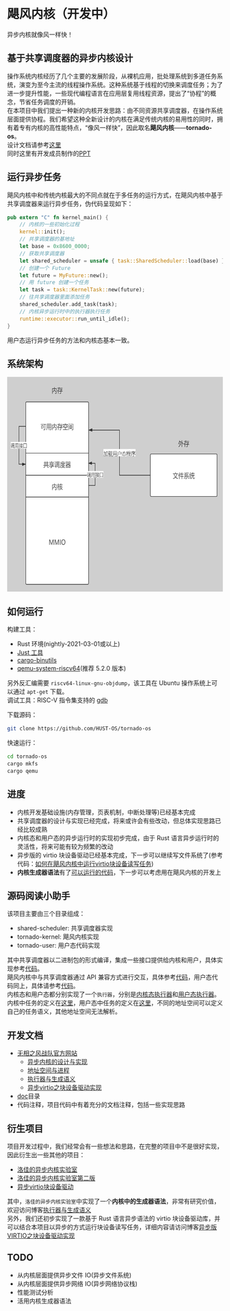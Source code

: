 # 飓风内核（开发中）
异步内核就像风一样快！  

## 基于共享调度器的异步内核设计
操作系统内核经历了几个主要的发展阶段，从裸机应用，批处理系统到多道任务系统，演变为至今主流的线程操作系统。这种系统基于线程的切换来调度任务；为了进一步提升性能，一些现代编程语言在应用层复用线程资源，提出了“协程”的概念，节省任务调度的开销。  
在本项目中我们提出一种新的内核开发思路：由不同资源共享调度器，在操作系统层面提供协程。我们希望这种全新设计的内核在满足传统内核的易用性的同时，拥有着专有内核的高性能特点，“像风一样快”，因此取名**飓风内核**——**tornado-os**。  
设计文档请参考[这里](https://qf.rs/2021/04/23/%E5%BC%82%E6%AD%A5%E5%86%85%E6%A0%B8%E7%9A%84%E8%AE%BE%E8%AE%A1%E4%B8%8E%E5%AE%9E%E7%8E%B0.html)  
同时这里有开发成员制作的[PPT](doc/shared_scheduler_based_async_kernel_design.pdf)

## 运行异步任务
飓风内核中和传统内核最大的不同点就在于多任务的运行方式，在飓风内核中基于共享调度器来运行异步任务，伪代码呈现如下：    
```Rust
pub extern "C" fn kernel_main() {
    // 内核的一些初始化过程
    kernel::init();
    // 共享调度器的基地址
    let base = 0x8600_0000;
    // 获取共享调度器
    let shared_scheduler = unsafe { task::SharedScheduler::load(base) };
    // 创建一个 Future
    let future = MyFuture::new();
    // 用 future 创建一个任务
    let task = task::KernelTask::new(future);
    // 往共享调度器里面添加任务
    shared_scheduler.add_task(task);
    // 内核异步运行时中的执行器执行任务
    runtime::executor::run_until_idle();
}

```

用户态运行异步任务的方法和内核态基本一致。  

## 系统架构
 <img src="assets/system.png" width = "600" height = "500" alt="系统架构" align=center />  

## 如何运行
构建工具：  
+ Rust 环境(nightly-2021-03-01或以上)
+ [Just 工具](https://github.com/casey/just)
+ [cargo-binutils](https://github.com/rust-embedded/cargo-binutils)
+ [qemu-system-riscv64](https://github.com/qemu/qemu)(推荐 5.2.0 版本)

另外反汇编需要 `riscv64-linux-gnu-objdump`，该工具在 Ubuntu 操作系统上可以通过 `apt-get` 下载。  
调试工具：RISC-V 指令集支持的 [gdb](https://mirrors.tuna.tsinghua.edu.cn/gnu/gdb/?C=M&O=D)  

下载源码：  
```bash
git clone https://github.com/HUST-OS/tornado-os
```

快速运行：  
```bash
cd tornado-os
cargo mkfs
cargo qemu
```

## 进度
+ 内核开发基础设施(内存管理，页表机制，中断处理等)已经基本完成
+ 共享调度器的设计与实现已经完成，将来或许会有些改动，但总体实现思路已经比较成熟
+ 内核态和用户态的异步运行时的实现初步完成，由于 Rust 语言异步运行时的灵活性，将来可能有较为频繁的改动
+ 异步版的 virtio 块设备驱动已经基本完成，下一步可以继续写文件系统了(参考代码：[如何在飓风内核中运行virtio块设备读写任务](https://github.com/HUST-OS/tornado-os/tree/virtio/tornado-kernel/src/virtio))
+ **内核生成器语法**有了[可以运行的代码](https://github.com/HUST-OS/luojia-os-labs/blob/main/01b-magic-return-kern/kernel/src/executor.rs)，下一步可以考虑用在飓风内核的开发上

## 源码阅读小助手
该项目主要由三个目录组成：  
+ shared-scheduler: 共享调度器实现
+ tornado-kernel: 飓风内核实现
+ tornado-user: 用户态代码实现

其中共享调度器以二进制包的形式编译，集成一些接口提供给内核和用户，具体实现参考[代码](shared-scheduler/src/main.rs)。  
飓风内核中与共享调度器通过 API 兼容方式进行交互，具体参考[代码](tornado-kernel/src/task/shared.rs)，用户态代码同上，具体请参考[代码](tornado-user/src/task/shared.rs)。  
内核态和用户态都分别实现了一个`执行器`，分别是[内核态执行器](tornado-kernel/src/task/executor.rs)和[用户态执行器](tornado-user/src/task/shared.rs)。  
内核中任务的定义在[这里](tornado-kernel/src/task/kernel_task.rs)，用户态中任务的定义在[这里](tornado-user/src/task/user_task.rs)，不同的地址空间可以定义自己的任务语义，其他地址空间无法解析。  

## 开发文档
+ [无相之风战队官方网站](https://qf.rs/)
    - [异步内核的设计与实现](https://qf.rs/2021/04/23/%E5%BC%82%E6%AD%A5%E5%86%85%E6%A0%B8%E7%9A%84%E8%AE%BE%E8%AE%A1%E4%B8%8E%E5%AE%9E%E7%8E%B0.html)
    - [地址空间与进程](https://qf.rs/2021/05/01/%E5%9C%B0%E5%9D%80%E7%A9%BA%E9%97%B4%E4%B8%8E%E8%BF%9B%E7%A8%8B.html)
    - [执行器与生成语义](https://qf.rs/2021/05/01/%E6%89%A7%E8%A1%8C%E5%99%A8%E4%B8%8E%E7%94%9F%E6%88%90%E8%AF%AD%E4%B9%89.html)
    - [异步virtio之块设备驱动实现](https://qf.rs/2021/05/26/%E5%BC%82%E6%AD%A5%E7%89%88virtio%E5%9D%97%E8%AE%BE%E5%A4%87%E9%A9%B1%E5%8A%A8%E5%AE%9E%E7%8E%B0.html)
+ [doc](doc)目录
+ 代码注释，项目代码中有着充分的文档注释，包括一些实现思路

## 衍生项目
项目开发过程中，我们经常会有一些想法和思路，在完整的项目中不是很好实现，因此衍生出一些其他的项目：  
+ [洛佳的异步内核实验室](https://github.com/HUST-OS/luojia-os-labs)
+ [洛佳的异步内核实验室第二版](https://github.com/HUST-OS/luojia-os-labs-v2)
+ [异步virtio块设备驱动](https://github.com/HUST-OS/async-virtio-driver)

其中，`洛佳的异步内核实验室`中实现了一个**内核中的生成器语法**，非常有研究价值，欢迎访问博客[执行器与生成语义](https://qf.rs/2021/05/01/%E6%89%A7%E8%A1%8C%E5%99%A8%E4%B8%8E%E7%94%9F%E6%88%90%E8%AF%AD%E4%B9%89.html)  
另外，我们还初步实现了一款基于 Rust 语言异步语法的 virtio 块设备驱动库，并可以结合本项目以异步的方式运行块设备读写任务，详细内容请访问博客[异步版VIRTIO之块设备驱动实现](https://qf.rs/2021/05/26/%E5%BC%82%E6%AD%A5%E7%89%88virtio%E5%9D%97%E8%AE%BE%E5%A4%87%E9%A9%B1%E5%8A%A8%E5%AE%9E%E7%8E%B0.html)  

## TODO
+ 从内核层面提供异步文件 IO(异步文件系统)
+ 从内核层面提供异步网络 IO(异步网络协议栈)
+ 性能测试分析
+ 活用内核生成器语法